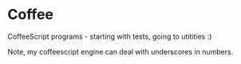 # Coffee
CoffeeScript programs - starting with tests, going to utitities :)

Note, my coffeescript engine can deal with underscores in numbers.
